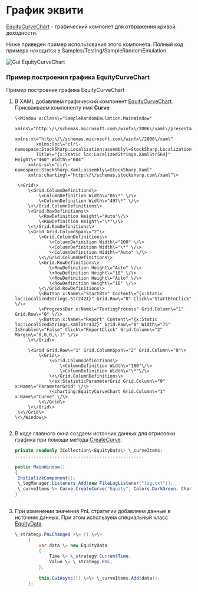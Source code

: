# График эквити

[EquityCurveChart](../api/StockSharp.Xaml.Charting.EquityCurveChart.html) \- графический компонет для отбражения кривой доходности. 

Ниже приведен пример использования этого компонета. Полный код примера находится в Samples\/Testing\/SampleRandomEmulation. 

![Gui EquityCurveChart](~/images/Gui_EquityCurveChart.png)

### Пример построения графика EquityCurveChart

Пример построения графика EquityCurveChart

1. В XAML добавляем графический компонент [EquityCurveChart](../api/StockSharp.Xaml.Charting.EquityCurveChart.html). Присваиваем компоненту имя **Curve**. 

   ```xaml
   \<Window x:Class\="SampleRandomEmulation.MainWindow"
           xmlns\="http:\/\/schemas.microsoft.com\/winfx\/2006\/xaml\/presentation"
           xmlns:x\="http:\/\/schemas.microsoft.com\/winfx\/2006\/xaml"
           xmlns:loc\="clr\-namespace:StockSharp.Localization;assembly\=StockSharp.Localization"
           Title\="{x:Static loc:LocalizedStrings.XamlStr564}" Height\="460" Width\="604"
   		xmlns:sx\="clr\-namespace:StockSharp.Xaml;assembly\=StockSharp.Xaml"
   		xmlns:charting\="http:\/\/schemas.stocksharp.com\/xaml"\>
       
   	\<Grid\>
   		\<Grid.ColumnDefinitions\>
   			\<ColumnDefinition Width\="85\*" \/\>
   			\<ColumnDefinition Width\="497\*" \/\>
   		\<\/Grid.ColumnDefinitions\>
   		\<Grid.RowDefinitions\>
   			\<RowDefinition Height\="Auto"\/\>
   			\<RowDefinition Height\="\*"\/\>
   		\<\/Grid.RowDefinitions\>
   		\<Grid Grid.ColumnSpan\="2"\>
   			\<Grid.ColumnDefinitions\>
   				\<ColumnDefinition Width\="100" \/\>
   				\<ColumnDefinition Width\="\*" \/\>
   				\<ColumnDefinition Width\="Auto" \/\>
   			\<\/Grid.ColumnDefinitions\>
   			\<Grid.RowDefinitions\>
   				\<RowDefinition Height\="Auto" \/\>
   				\<RowDefinition Height\="10" \/\>
   				\<RowDefinition Height\="Auto" \/\>
   				\<RowDefinition Height\="10" \/\>
   			\<\/Grid.RowDefinitions\>
   			\<Button x:Name\="StartBtn" Content\="{x:Static loc:LocalizedStrings.Str2421}" Grid.Row\="0" Click\="StartBtnClick" \/\>
   			\<ProgressBar x:Name\="TestingProcess" Grid.Column\="1" Grid.Row\="0" \/\>
   			\<Button x:Name\="Report" Content\="{x:Static loc:LocalizedStrings.XamlStr432}" Grid.Row\="0" Width\="75" IsEnabled\="False" Click\="ReportClick" Grid.Column\="2" Margin\="0,0,0,\-1" \/\>
   		\<\/Grid\>
   		
   		\<Grid Grid.Row\="1" Grid.ColumnSpan\="2" Grid.Column\="0"\>
   			\<Grid\>
   				\<Grid.ColumnDefinitions\>
   					\<ColumnDefinition Width\="180"\/\>
   					\<ColumnDefinition Width\="\*"\/\>
   				\<\/Grid.ColumnDefinitions\>
   				\<sx:StatisticParameterGrid Grid.Column\="0" x:Name\="ParameterGrid" \/\>
   				\<charting:EquityCurveChart Grid.Column\="1" x:Name\="Curve" \/\>
   			\<\/Grid\>
   		\<\/Grid\>
   	\<\/Grid\>
   \<\/Window\>
   	  				
   ```
2. В коде главного окна создаем источник данных для отрисовки графика при помощи метода [CreateCurve](../api/Overload:StockSharp.Xaml.Charting.EquityCurveChart.CreateCurve.html). 

   ```cs
   private readonly ICollection\<EquityData\> \_curveItems;
   .................................................
                 		
   public MainWindow()
   {
   	InitializeComponent();
   	\_logManager.Listeners.Add(new FileLogListener("log.txt"));
   	\_curveItems \= Curve.CreateCurve("Equity", Colors.DarkGreen, ChartIndicatorDrawStyles.Line);
   }
   	  				
   ```
3. При изменении значения PnL стратегии добавляем данные в источник данных. При этом используем специальный класс [EquityData](../api/StockSharp.Xaml.Charting.EquityData.html). 

   ```cs
   \_strategy.PnLChanged +\= () \=\>
   		{
   			var data \= new EquityData
   			{
   				Time \= \_strategy.CurrentTime,
   				Value \= \_strategy.PnL,
   			};
   			
   			this.GuiAsync(() \=\> \_curveItems.Add(data));
   		};
   	  				
   ```

